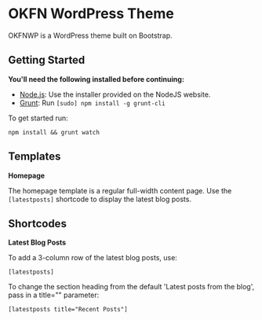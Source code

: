 OKFN WordPress Theme
=================

OKFNWP is a WordPress theme built on Bootstrap.

Getting Started
---------------
**You'll need the following installed before continuing:**
  * [Node.js](http://nodejs.org): Use the installer provided on the NodeJS website.
  * [Grunt](http://gruntjs.com/): Run `[sudo] npm install -g grunt-cli`

To get started run:

`npm install && grunt watch`


Templates
---------

**Homepage**

The homepage template is a regular full-width content page. Use the `[latestposts]` shortcode to display the latest blog posts.


Shortcodes
----------

**Latest Blog Posts**

To add a 3-column row of the latest blog posts, use:

  `[latestposts]`

To change the section heading from the default 'Latest posts from the blog', pass in a title="" parameter:

`[latestposts title="Recent Posts"]`
